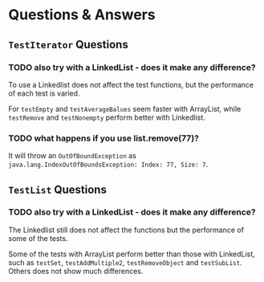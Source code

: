 # Questions & Answers

## `TestIterator` Questions
### TODO also try with a LinkedList - does it make any difference?
To use a Linkedlist does not affect the test functions, but the performance of each test is varied. 

For `testEmpty` and `testAverageBalues` seem faster with ArrayList, while `testRemove` and `testNonempty` perform better with Linkedlist.

### TODO what happens if you use list.remove(77)?
It will throw an `OutOfBoundException` as `java.lang.IndexOutOfBoundsException: Index: 77, Size: 7`.

## `TestList` Questions
### TODO also try with a LinkedList - does it make any difference?
The Linkedlist still does not affect the functions but the performance of some of the tests.

Some of the tests with ArrayList perform better than those with LinkedList, such as `testSet`, `testAddMultiple2`, `testRemoveObject` and `testSubList`. Others does not show much differences.
